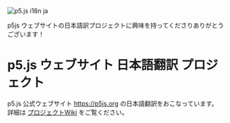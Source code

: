 ![p5.js i18n ja](https://github.com/p5js-i18n-ja/p5.js-website/wiki/assets/images/p5js-website-ja-jp-640x320.png)

p5js ウェブサイトの日本語訳プロジェクトに興味を持ってくださりありがとうございます！  

# p5.js ウェブサイト 日本語翻訳 プロジェクト

p5.js 公式ウェブサイト https://p5js.org の日本語翻訳をおこなっています。  
詳細は [プロジェクトWiki](https://github.com/p5js-i18n-ja/p5.js-website/wiki) をご覧ください。